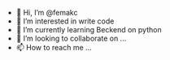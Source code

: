 - 👋 Hi, I’m @femakc
- 👀 I’m interested in write code
- 🌱 I’m currently learning Beckend on python
- 💞️ I’m looking to collaborate on ...
- 📫 How to reach me ...

<!---
femakc/femakc is a ✨ special ✨ repository because its `README.md` (this file) appears on your GitHub profile.
You can click the Preview link to take a look at your changes.
--->
